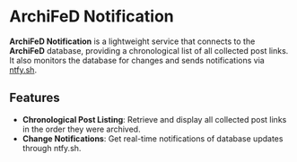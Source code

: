 
# ArchiFeD Notification

**ArchiFeD Notification** is a lightweight service that connects to the **ArchiFeD** database, providing a chronological list of all collected post links. It also monitors the database for changes and sends notifications via [ntfy.sh](https://ntfy.sh).

## Features
- **Chronological Post Listing**: Retrieve and display all collected post links in the order they were archived.
- **Change Notifications**: Get real-time notifications of database updates through ntfy.sh.

